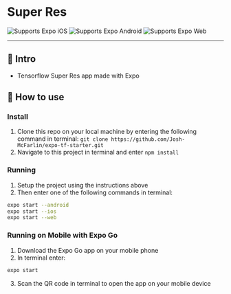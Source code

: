 # Super Res

<p>
  <!-- iOS -->
  <img alt="Supports Expo iOS" longdesc="Supports Expo iOS" src="https://img.shields.io/badge/iOS-4630EB.svg?style=flat-square&logo=APPLE&labelColor=999999&logoColor=fff" />
  <!-- Android -->
  <img alt="Supports Expo Android" longdesc="Supports Expo Android" src="https://img.shields.io/badge/Android-4630EB.svg?style=flat-square&logo=ANDROID&labelColor=A4C639&logoColor=fff" />
  <!-- Web -->
  <img alt="Supports Expo Web" longdesc="Supports Expo Web" src="https://img.shields.io/badge/web-4630EB.svg?style=flat-square&logo=GOOGLE-CHROME&labelColor=4285F4&logoColor=fff" />
</p>

---

## 👋 Intro

- Tensorflow Super Res app made with Expo

## 🚀 How to use

### Install

1. Clone this repo on your local machine by entering the following command in terminal: `git clone https://github.com/Josh-McFarlin/expo-tf-starter.git`
2. Navigate to this project in terminal and enter `npm install`

### Running

1. Setup the project using the instructions above
2. Then enter one of the following commands in terminal:

```bash
expo start --android
expo start --ios
expo start --web
```

### Running on Mobile with Expo Go

1. Download the Expo Go app on your mobile phone
2. In terminal enter:

```bash
expo start
```

3. Scan the QR code in terminal to open the app on your mobile device

